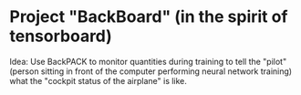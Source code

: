 # Project "BackBoard" (in the spirit of tensorboard)

Idea: Use BackPACK to monitor quantities during training to tell the "pilot" (person sitting in front of the computer performing neural network training) what the "cockpit status of the airplane" is like.

